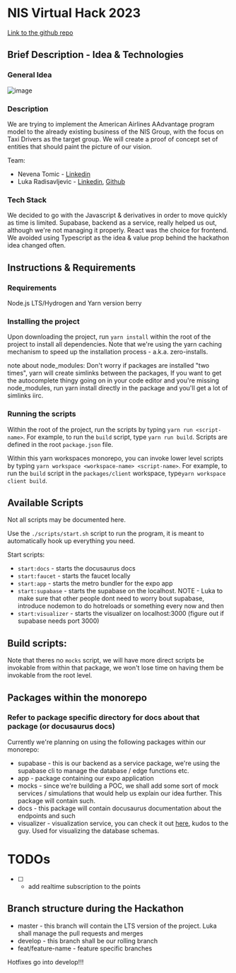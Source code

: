 # NIS Virtual Hack 2023

[Link to the github repo](https://github.com/virtual-hack-nis/monorepo.git)

## Brief Description - Idea & Technologies 

### General Idea 

![image](https://github.com/virtual-hack-nis/monorepo/assets/88193583/e6e0e24e-38c1-4706-afdd-6a92b6d3f377)

### Description

We are trying to implement the American Airlines AAdvantage program model to the already existing business of the NIS Group, with the focus on Taxi Drivers as the target group. We will create a proof of concept set of entities that should paint the picture of our vision.

Team:
- Nevena Tomic - [Linkedin](https://www.linkedin.com/in/nevena-tomic-762b121b9/)
- Luka Radisavljevic - [Linkedin](https://www.linkedin.com/in/luka-radisavljevic/), [Github](https://github.com/Madjarx)

### Tech Stack

We decided to go with the Javascript & derivatives in order to move quickly as time is limited. Supabase, backend as a service, really helped us out, although we're not managing it properly. React was the choice for frontend. We avoided using Typescript as the idea & value prop behind the hackathon idea changed often.

## Instructions & Requirements

### Requirements

Node.js LTS/Hydrogen and Yarn version berry

### Installing the project

Upon downloading the project, run `yarn install` within the root of the project to install all dependencies. Note that we're using the yarn caching mechanism to speed up the installation process - a.k.a. zero-installs.

note about node_modules:
Don't worry if packages are installed "two times", yarn will create simlinks between the packages, If you want to get the autocomplete thingy going on in your code editor and you're missing node_modules, run yarn install directly in the package and you'll get a lot of simlinks iirc.

### Running the scripts

Within the root of the project, run the scripts by typing `yarn run <script-name>`. For example, to run the `build` script, type `yarn run build`. Scripts are defined in the root `package.json` file.

Within this yarn workspaces monorepo, you can invoke lower level scripts by typing `yarn workspace <workspace-name> <script-name>`. For example, to run the `build` script in the `packages/client` workspace, type`yarn workspace client build`.

## Available Scripts

Not all scripts may be documented here.

Use the `./scripts/start.sh` script to run the program, it is meant to automatically hook up everything you need.

Start scripts:
- `start:docs` - starts the docusaurus docs
- `start:faucet` - starts the faucet locally
- `start:app` - starts the metro bundler for the expo app
- `start:supabase` - starts the supabase on the localhost. NOTE - Luka to make sure that other people dont need to worry bout supabase, introduce nodemon to do hotreloads or something every now and then
- `start:visualizer` - starts the visualizer on localhost:3000 (figure out if supabase needs port 3000)

Build scripts:
- 

Note that theres no `mocks` script, we will have more direct scripts be invokable from within that package, we won't lose time on having them be invokable from the root level.

## Packages within the monorepo

### Refer to package specific directory for docs about that package (or docusaurus docs)

Currently we're planning on using the following packages within our monorepo:
- supabase - this is our backend as a service package, we're using the supabase cli to manage the database / edge functions etc.
- app - package containing our expo application
- mocks - since we're building a POC, we shall add some sort of mock services / simulations that would help us explain our idea further. This package will contain such.
- docs - this package will contain docusaurus documentation about the endpoints and such
- visualizer - visualization service, you can check it out [here](https://github.com/zernonia/supabase-schema), kudos to the guy. Used for visualizing the database schemas.

# TODOs

- [ ] - add realtime subscription to the points


## Branch structure during the Hackathon
- master - this branch will contain the LTS version of the project. Luka shall manage the pull requests and merges
- develop - this branch shall be our rolling branch
- feat/feature-name - feature specific branches

Hotfixes go into develop!!!
